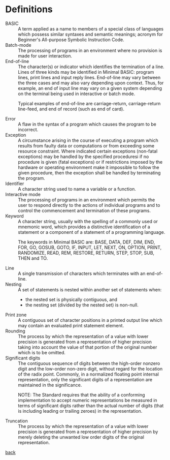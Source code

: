 # Definitions

<dl>

<dt>BASIC</dt>
<dd markdown="1">
A term applied as a name to members of a special class of languages which possess similar syntaxes and semantic meanings; acronym for Beginner's All-purpose Symbolic Instruction Code.
</dd>
<dt>Batch-mode</dt>
<dd markdown="1">
The processing of programs in an environment where no provision is made for user interaction.
</dd>
<dt>End-of-line</dt>
<dd markdown="1">
The character(s) or indicator which identifies the termination of a line. Lines of three kinds may be identified in Minimal BASIC: program lines, print lines and input reply lines. End-of-line may vary between the three cases and may also vary depending upon context. Thus, for example, an end of input line may vary on a given system depending on the terminal being used in interactive or batch mode.

Typical examples of end-of-line are carriage-return, carriage-return line-feed, and end of record (such as end of card). 
</dd>
<dt>Error</dt>
<dd markdown="1">
A flaw in the syntax of a program which causes the program to be incorrect.
</dd>
<dt>Exception</dt>
<dd markdown="1">
A circumstance arising in the course of executing a program which results from faulty data or computations or from exceeding some resource constraint. Where indicated certain exceptions (non-fatal exceptions) may be handled by the specified proceduresi if no procedure is given (fatal exceptions) or if restrictions imposed by the hardware or operating environment make it impossible to follow the given procedure, then the exception shall be handled by terminating the program.
</dd>
<dt>Identifier</dt>
<dd markdown="1">
A character string used to name a variable or a function.
</dd>
<dt>Interactive mode</dt>
<dd markdown="1">
The processing of programs in an environment which permits the user to respond directly to the actions of individual programs and to control the commencement and termination of these programs.
</dd>
<dt>Keyword</dt>
<dd markdown="1">
A character string, usually with the spelling of a commonly used or mnemonic word, which provides a distinctive identification of a statement or a component of a statement of a programming language. 

The keywords in Minimal BASIC are: BASE, DATA, DEF, DIM, END, FOR, GO, GOSUB, GOTO, IF, INPUT, LET, NEXT, ON, OPTION, PRINT, RANDOMIZE, READ, REM, RESTORE, RETURN, STEP, STOP, SUB, THEN and TO. 
</dd>
<dt>Line</dt>
<dd markdown="1">
A single transmission of characters which terminates with an end-of-line.
</dd>
<dt>Nesting</dt>
<dd markdown="1">
A set of statements is nested within another set of statements when:

- the nested set is physically contiguous, and
- the nesting set (divided by the nested set) is non-null.
<p></p>
</dd>
<dt>Print zone</dt>
<dd markdown="1">
A contiguous set of character positions in a printed output line which may contain an evaluated print statement element.
</dd>
<dt>Rounding</dt>
<dd markdown="1">
The process by which the representation of a value with lower precision is generated from a representation of higher precision taking into account the value of that portion of the original number which is to be omitted.
</dd>
<dt>Significant digits</dt>
<dd markdown="1">
The contiguous sequence of digits between the high-order nonzero digit and the low-order non-zero digit, without regard for the location of the radix point. Commonly, in a normalized 
floating point internal representation, only the significant digits of a representation are maintained in the significance.

NOTE: The Standard requires that the ability of a conforming implementation to accept numeric representations be measured in terms of significant digits rather than the actual number of digits (that is including leading or trailing zeroes) in the representation. 
</dd>
<dt>Truncation</dt>
<dd markdown="1">
The process by which the representation of a value with lower precision is generated from a representation of higher precision by merely deleting the unwanted low order digits of the original representation.
</dd>

</dl>

[back](./)